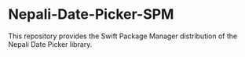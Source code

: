 # Nepali-Date-Picker-SPM
This repository provides the Swift Package Manager distribution of the Nepali Date Picker library. 
